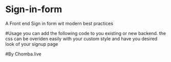 # Sign-in-form
A Front end Sign in form wit modern best practices

#Usage
you can add the following code to you existing or new backend.
the css can be overiden easily with your custom style and have you desired look of your signup page

#By Chomba.live
